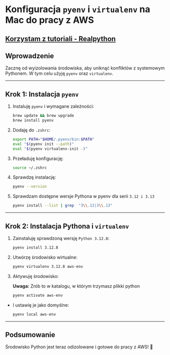 # Konfiguracja `pyenv` i `virtualenv` na Mac do pracy z AWS
## [Korzystam z tutoriali - Realpython](https://realpython.com/intro-to-pyenv/)

## Wprowadzenie

Zacznę od wyizolowania środowiska, aby uniknąć konfliktów z systemowym Pythonem. W tym celu użyję `pyenv` oraz `virtualenv`.

---

## Krok 1: Instalacja `pyenv`

1. Instaluję `pyenv` i wymagane zależności:
   ```bash
   brew update && brew upgrade
   brew install pyenv
   ```

2. Dodaję do `.zshrc`:
   ```bash
   export PATH="$HOME/.pyenv/bin:$PATH"
   eval "$(pyenv init --path)"
   eval "$(pyenv virtualenv-init -)"
   ```

3. Przeładuję konfigurację:
   ```bash
   source ~/.zshrc
   ```

4. Sprawdzę instalację:
   ```bash
   pyenv --version
   ```

5. Sprawdzam dostępne wersje Pythona w pyenv dla serii `3.12 i 3.13` 
    ```bash
    pyenv install --list | grep  "3\\.12|3\\.13"
    ```
---

## Krok 2: Instalacja Pythona i `virtualenv`

1. Zainstaluję sprawdzoną wersję `Python 3.12.8`:
   ```bash
   pyenv install 3.12.8
   ```

2. Utwórzę środowisko wirtualne:
   ```bash
   pyenv virtualenv 3.12.8 aws-env
   ```

3. Aktywuję środowisko:

   **Uwaga:** Zrób to w katalogu, w którym trzymasz plikki python

   ```bash
   pyenv activate aws-env
   ```

 - I ustawię je jako domyślne:
   ```bash
   pyenv local aws-env
   ```
---

## Podsumowanie

Środowisko Python jest teraz odizolowane i gotowe do pracy z AWS! 🚀

